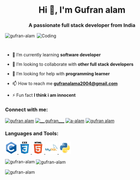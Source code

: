 <h1 align="center">Hi 👋, I'm Gufran alam</h1>
<h3 align="center">A passionate full stack developer from India</h3>
<img align="right" alt="Coding" width="400" src="https://www.google.com/url?sa=i&url=https%3A%2F%2Fgithub.com%2Frudrabarad%2FGifs&psig=AOvVaw2vzVta4-OtSt1-LNuoXBgr&ust=1707820818332000&source=images&cd=vfe&opi=89978449&ved=0CBIQjRxqFwoTCNiA17vOpYQDFQAAAAAdAAAAABAE">

<p align="left"> <img src="https://komarev.com/ghpvc/?username=gufran-alam&label=Profile%20views&color=0e75b6&style=flat" alt="gufran-alam" /> </p>

<p align="left"> <a href="https://twitter.com/" target="blank"><img src="https://img.shields.io/twitter/follow/?logo=twitter&style=for-the-badge" alt="" /></a> </p>

- 🌱 I’m currently learning **software developer**

- 👯 I’m looking to collaborate with **other full stack developers**

- 🤝 I’m looking for help with **programming learner**

- 📫 How to reach me **gufranalama2004@gmail.com**

- ⚡ Fun fact **I think i am innocent**

<h3 align="left">Connect with me:</h3>
<p align="left">
<a href="https://linkedin.com/in/gufran alam" target="blank"><img align="center" src="https://raw.githubusercontent.com/rahuldkjain/github-profile-readme-generator/master/src/images/icons/Social/linked-in-alt.svg" alt="gufran alam" height="30" width="40" /></a>
<a href="https://instagram.com/__.gufran___" target="blank"><img align="center" src="https://raw.githubusercontent.com/rahuldkjain/github-profile-readme-generator/master/src/images/icons/Social/instagram.svg" alt="__.gufran___" height="30" width="40" /></a>
<a href="https://www.youtube.com/c/a-alam" target="blank"><img align="center" src="https://raw.githubusercontent.com/rahuldkjain/github-profile-readme-generator/master/src/images/icons/Social/youtube.svg" alt="a-alam" height="30" width="40" /></a>
<a href="https://www.hackerrank.com/gufran alam" target="blank"><img align="center" src="https://raw.githubusercontent.com/rahuldkjain/github-profile-readme-generator/master/src/images/icons/Social/hackerrank.svg" alt="gufran alam" height="30" width="40" /></a>
</p>

<h3 align="left">Languages and Tools:</h3>
<p align="left"> <a href="https://www.cprogramming.com/" target="_blank" rel="noreferrer"> <img src="https://raw.githubusercontent.com/devicons/devicon/master/icons/c/c-original.svg" alt="c" width="40" height="40"/> </a> <a href="https://www.w3schools.com/css/" target="_blank" rel="noreferrer"> <img src="https://raw.githubusercontent.com/devicons/devicon/master/icons/css3/css3-original-wordmark.svg" alt="css3" width="40" height="40"/> </a> <a href="https://www.w3.org/html/" target="_blank" rel="noreferrer"> <img src="https://raw.githubusercontent.com/devicons/devicon/master/icons/html5/html5-original-wordmark.svg" alt="html5" width="40" height="40"/> </a> <a href="https://www.mysql.com/" target="_blank" rel="noreferrer"> <img src="https://raw.githubusercontent.com/devicons/devicon/master/icons/mysql/mysql-original-wordmark.svg" alt="mysql" width="40" height="40"/> </a> <a href="https://www.python.org" target="_blank" rel="noreferrer"> <img src="https://raw.githubusercontent.com/devicons/devicon/master/icons/python/python-original.svg" alt="python" width="40" height="40"/> </a> </p>

<p><img align="left" src="https://github-readme-stats.vercel.app/api/top-langs?username=gufran-alam&show_icons=true&locale=en&layout=compact" alt="gufran-alam" /></p>

<p>&nbsp;<img align="center" src="https://github-readme-stats.vercel.app/api?username=gufran-alam&show_icons=true&locale=en" alt="gufran-alam" /></p>

<p><img align="center" src="https://github-readme-streak-stats.herokuapp.com/?user=gufran-alam&" alt="gufran-alam" /></p>

